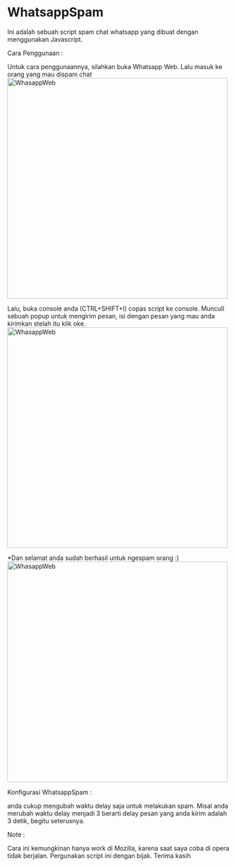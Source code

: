 # WhatsappSpam
Ini adalah sebuah script spam chat whatsapp yang dibuat dengan menggunakan Javascript.

Cara Penggunaan :

Untuk cara penggunaannya, silahkan buka Whatsapp Web. Lalu masuk ke orang yang mau dispam chat
<img src="https://i.imgur.com/YheYr1c.png" alt="WhasappWeb" width="500"></img>

Lalu, buka console anda (CTRL+SHIFT+I) copas script ke console. Muncull sebuah popup untuk mengirim pesan, isi dengan pesan yang mau anda kirimkan stelah itu klik oke.
<img src="https://i.imgur.com/MCjWFQ7.png" alt="WhasappWeb" width="500"></img>

*Dan selamat anda sudah berhasil untuk ngespam orang :)
<img src="https://i.imgur.com/5gf6sVV.png" alt="WhasappWeb" width="500"></img>

Konfigurasi WhatsappSpam :

anda cukup mengubah waktu delay saja untuk melakukan spam. Misal anda merubah waktu delay menjadi 3 berarti delay pesan yang anda kirim adalah 3 detik, begitu seterusnya.

Note :

Cara ini kemungkinan hanya work di Mozilla, karena saat saya coba di opera tidak berjalan. Pergunakan script ini dengan bijak. Terima kasih

